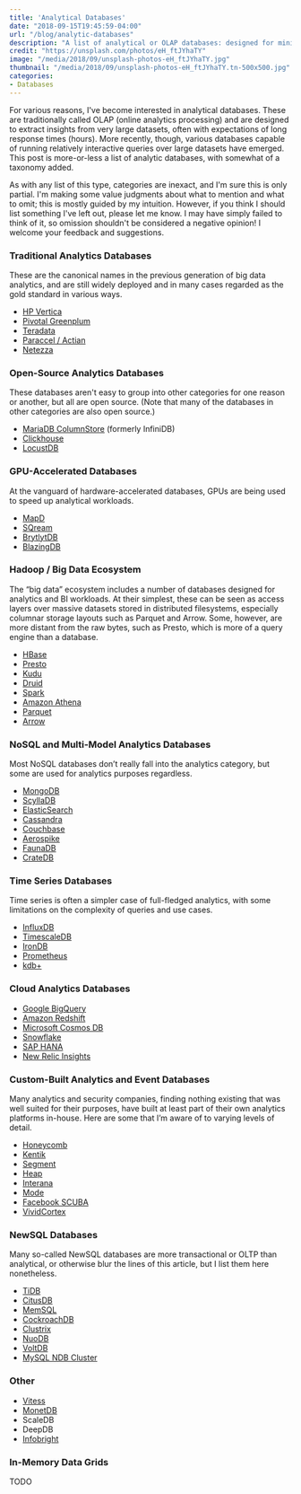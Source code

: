 ```yaml
---
title: 'Analytical Databases'
date: "2018-09-15T19:45:59-04:00"
url: "/blog/analytic-databases"
description: "A list of analytical or OLAP databases: designed for mining insights from extremely large datasets."
credit: "https://unsplash.com/photos/eH_ftJYhaTY"
image: "/media/2018/09/unsplash-photos-eH_ftJYhaTY.jpg"
thumbnail: "/media/2018/09/unsplash-photos-eH_ftJYhaTY.tn-500x500.jpg"
categories:
- Databases
---
```

For various reasons, I've become interested in analytical databases.
These are traditionally called OLAP (online analytics processing) and are designed to extract insights from very large datasets, often with expectations of long response times (hours).
More recently, though, various databases capable of running relatively interactive queries over large datasets have emerged.
This post is more-or-less a list of analytic databases, with somewhat of a taxonomy added.
<!--more-->

As with any list of this type, categories are inexact, and I'm sure this is only partial.
I'm making some value judgments about what to mention and what to omit; this is mostly guided by my intuition.
However, if you think I should list something I've left out, please let me know.
I may have simply failed to think of it, so omission shouldn't be considered a negative opinion!
I welcome your feedback and suggestions.

### Traditional Analytics Databases

These are the canonical names in the previous generation of big data analytics, and are still widely deployed and in many cases regarded as the gold standard in various ways.

* [HP Vertica](https://www.vertica.com/)
* [Pivotal Greenplum](https://pivotal.io/pivotal-greenplum)
* [Teradata](https://www.teradata.com/)
* [Paraccel / Actian](https://www.actian.com/)
* [Netezza](https://www.ibm.com/analytics/netezza)

### Open-Source Analytics Databases

These databases aren't easy to group into other categories for one reason or another, but all are open source.
(Note that many of the databases in other categories are also open source.)

* [MariaDB ColumnStore](https://mariadb.com/products/technology/columnstore) (formerly InfiniDB)
* [Clickhouse](https://clickhouse.yandex/)
* [LocustDB](https://github.com/cswinter/LocustDB)

### GPU-Accelerated Databases

At the vanguard of hardware-accelerated databases, GPUs are being used to speed up analytical workloads.

* [MapD](https://www.mapd.com/platform/)
* [SQream](https://sqream.com/)
* [BrytlytDB](https://www.brytlyt.com/)
* [BlazingDB](https://blazingdb.com/)

### Hadoop / Big Data Ecosystem

The “big data” ecosystem includes a number of databases designed for analytics and BI workloads. At their simplest, these can be seen as access layers over massive datasets stored in distributed filesystems, especially columnar storage layouts such as Parquet and Arrow. Some, however, are more distant from the raw bytes, such as Presto, which is more of a query engine than a database.

* [HBase](https://hbase.apache.org/)
* [Presto](https://prestodb.io/)
* [Kudu](https://kudu.apache.org/)
* [Druid](http://druid.io/)
* [Spark](https://spark.apache.org/)
* [Amazon Athena](https://aws.amazon.com/athena/)
* [Parquet](https://parquet.apache.org/)
* [Arrow](https://arrow.apache.org/)

### NoSQL and Multi-Model Analytics Databases

Most NoSQL databases don’t really fall into the analytics category, but some are used for analytics purposes regardless.

* [MongoDB](https://www.mongodb.com/)
* [ScyllaDB](https://www.scylladb.com/)
* [ElasticSearch](https://www.elastic.co/)
* [Cassandra](https://cassandra.apache.org/)
* [Couchbase](https://www.couchbase.com/)
* [Aerospike](https://www.aerospike.com/)
* [FaunaDB](https://fauna.com/)
* [CrateDB](https://crate.io/)

### Time Series Databases

Time series is often a simpler case of full-fledged analytics, with some limitations on the complexity of queries and use cases.

* [InfluxDB](https://www.influxdata.com/)
* [TimescaleDB](https://www.timescale.com/)
* [IronDB](https://www.irondb.io/)
* [Prometheus](https://prometheus.io/)
* [kdb+](https://kx.com/)

### Cloud Analytics Databases

* [Google BigQuery](https://cloud.google.com/bigquery/)
* [Amazon Redshift](https://aws.amazon.com/redshift/)
* [Microsoft Cosmos DB](https://azure.microsoft.com/en-us/services/cosmos-db/)
* [Snowflake](https://www.snowflake.com/)
* [SAP HANA](https://www.sap.com/products/hana.html)
* [New Relic Insights](https://newrelic.com/insights)

### Custom-Built Analytics and Event Databases

Many analytics and security companies, finding nothing existing that was well suited for their purposes, have built at least part of their own analytics platforms in-house. Here are some that I’m aware of to varying levels of detail.

* [Honeycomb](https://www.honeycomb.io/)
* [Kentik](https://www.kentik.com/)
* [Segment](https://segment.com/)
* [Heap](https://heapanalytics.com/)
* [Interana](https://www.interana.com)
* [Mode](https://modeanalytics.com/)
* [Facebook SCUBA](https://research.fb.com/publications/scuba-diving-into-data-at-facebook/)
* [VividCortex](https://www.vividcortex.com/)

### NewSQL Databases

Many so-called NewSQL databases are more transactional or OLTP than analytical, or otherwise blur the lines of this article, but I list them here nonetheless.

* [TiDB](https://www.pingcap.com/en/)
* [CitusDB](https://www.citusdata.com/)
* [MemSQL](https://www.memsql.com/)
* [CockroachDB](https://www.cockroachlabs.com/)
* [Clustrix](https://www.clustrix.com/)
* [NuoDB](http://www.nuodb.com/)
* [VoltDB](https://www.voltdb.com/)
* [MySQL NDB Cluster](https://www.mysql.com/products/cluster/)

### Other

* [Vitess](https://vitess.io/)
* [MonetDB](https://www.monetdb.org/)
* ScaleDB
* DeepDB
* [Infobright](http://www.ignitetech.com/solutions/information-technology/infobrightdb)

### In-Memory Data Grids

TODO
